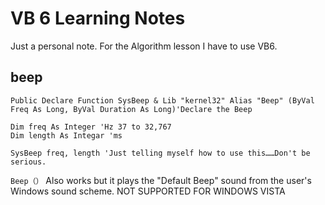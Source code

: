 VB 6 Learning Notes
===================

Just a personal note. For the Algorithm lesson I have to use VB6. 

beep
---

``` VB
Public Declare Function SysBeep & Lib "kernel32" Alias "Beep" (ByVal Freq As Long, ByVal Duration As Long)'Declare the Beep

Dim freq As Integer 'Hz 37 to 32,767
Dim length As Integar 'ms

SysBeep freq, length 'Just telling myself how to use this……Don't be serious.
```

`Beep（）` Also works but it plays the "Default Beep" sound from the user's Windows sound scheme. NOT SUPPORTED FOR WINDOWS VISTA

